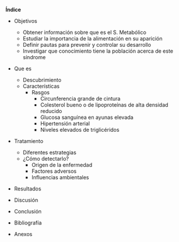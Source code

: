 **Índice**


- Objetivos  
  - Obtener información sobre que es el S. Metabólico  
  - Estudiar la importancia de la alimentación en su aparición  
  - Definir pautas para prevenir y controlar su desarrollo  
  - Investigar que conocimiento tiene la población acerca de este síndrome  


- Que es  
  - Descubrimiento  
  - Características  
    - Rasgos  
      - Circunferencia grande de cintura  
      - Colesterol bueno o de lipoproteínas de alta densidad reducido  
      - Glucosa sanguínea en ayunas elevada  
      - Hipertensión arterial  
      - Niveles elevados de triglicéridos


- Tratamiento  
  - Diferentes estrategias  
  - ¿Cómo detectarlo?  
    - Origen de la enfermedad  
    - Factores adversos  
    - Influencias ambientales  


- Resultados  


- Discusión   


- Conclusión  


- Bibliografía  


- Anexos  